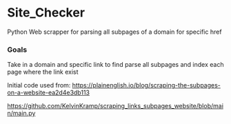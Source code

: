 # Site_Checker
Python Web scrapper for parsing all subpages of a domain for specific href 


### Goals
Take in a domain and specific link to find
parse all subpages and index each page where the link exist


Initial code used from:
https://plainenglish.io/blog/scraping-the-subpages-on-a-website-ea2d4e3db113

https://github.com/KelvinKramp/scraping_links_subpages_website/blob/main/main.py

